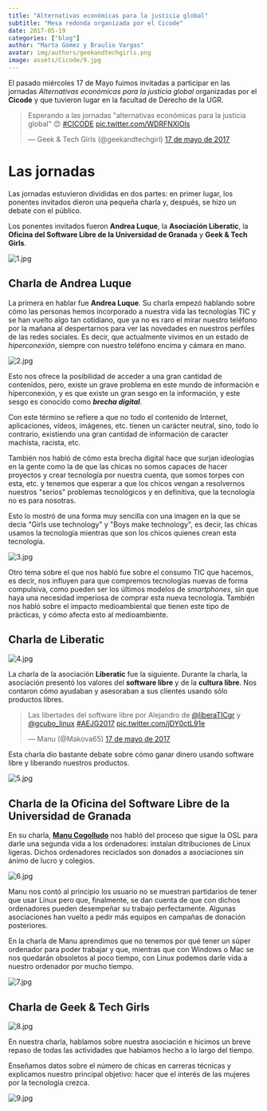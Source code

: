 ```yaml
---
title: "Alternativas económicas para la justicia global"
subtitle: "Mesa redonda organizada por el Cicode"
date: 2017-05-19
categories: ["blog"]
author: "Marta Gómez y Braulio Vargas"
avatar: img/authors/geekandtechgirls.png
image: assets/Cicode/9.jpg
---
```


El pasado miércoles 17 de Mayo fuimos invitadas a participar en las jornadas _Alternativas económicas para la justicia global_ organizadas por el __Cicode__ y que tuvieron lugar en la facultad de Derecho de la UGR.

<blockquote class="twitter-tweet" data-lang="es"><p lang="es" dir="ltr">Esperando a las jornadas &quot;alternativas económicas para la justicia global&quot; 😊 <a href="https://twitter.com/hashtag/CICODE?src=hash">#CICODE</a> <a href="https://t.co/WDRFNXlOls">pic.twitter.com/WDRFNXlOls</a></p>&mdash; Geek &amp; Tech Girls (@geekandtechgirl) <a href="https://twitter.com/geekandtechgirl/status/864850029927911425">17 de mayo de 2017</a></blockquote>
<script async src="//platform.twitter.com/widgets.js" charset="utf-8"></script>

# Las jornadas

Las jornadas estuvieron divididas en dos partes: en primer lugar, los ponentes invitados dieron una pequeña charla y, después, se hizo un debate con el público.

Los ponentes invitados fueron __Andrea Luque__, la __Asociación Liberatic__, la __Oficina del Software Libre de la Universidad de Granada__ y __Geek & Tech Girls__.

![1.jpg](assets/Cicode/1.jpg)

## Charla de Andrea Luque

La primera en hablar fue __Andrea Luque__. Su charla empezó hablando sobre cómo las personas hemos incorporado a nuestra vida las tecnologías TIC y se han vuelto algo tan cotidiano, que ya no es raro el mirar nuestro teléfono por la mañana al despertarnos para ver las novedades en nuestros perfiles de las redes sociales. Es decir, que actualmente vivimos en un estado de _hiperconexión_, siempre con nuestro teléfono encima y cámara en mano. 

![2.jpg](assets/Cicode/2.jpg)

Esto nos ofrece la posibilidad de acceder a una gran cantidad de contenidos, pero, existe un grave problema en este mundo de información e hiperconexión, y es que existe un gran sesgo en la información, y este sesgo es conocido como ___brecha digital___.

Con este término se refiere a que no todo el contenido de Internet, aplicaciones, vídeos, imágenes, etc. tienen un carácter neutral, sino, todo lo contrario, existiendo una gran cantidad de información de caracter machista, racista, etc.

También nos habló de cómo esta brecha digital hace que surjan ideologías en la gente como la de que las chicas no somos capaces de hacer proyectos y crear tecnología por nuestra cuenta, que somos torpes con esta, etc. y tenemos que esperar a que los chicos vengan a resolvernos nuestros "serios" problemas tecnológicos y en definitiva, que la tecnología no es para nosotras. 

Esto lo mostró de una forma muy sencilla con una imagen en la que se decía "Girls use technology" y "Boys make technology", es decir, las chicas usamos la tecnología mientras que son los chicos quienes crean esta tecnología.

![3.jpg](assets/Cicode/3.jpg)

Otro tema sobre el que nos habló fue sobre el consumo TIC que hacemos, es decir, nos influyen para que compremos tecnologías nuevas de forma compulsiva, como pueden ser los últimos modelos de _smartphones_, sin que haya una necesidad imperiosa de comprar esta nueva tecnología. También nos habló sobre el impacto medioambiental que tienen este tipo de prácticas, y cómo afecta esto al medioambiente.

## Charla de Liberatic

![4.jpg](assets/Cicode/4.jpg)

La charla de la asociación __Liberatic__ fue la siguiente. Durante la charla, la asociación presentó los valores del __software libre__ y de la __cultura libre__. Nos contaron cómo ayudaban y asesoraban a sus clientes usando sólo productos libres.

<blockquote class="twitter-tweet" data-lang="es"><p lang="es" dir="ltr">Las libertades del software libre por Alejandro de <a href="https://twitter.com/liberaTICgr">@liberaTICgr</a> y <a href="https://twitter.com/gcubo_linux">@gcubo_linux</a> <a href="https://twitter.com/hashtag/AEJG2017?src=hash">#AEJG2017</a> <a href="https://t.co/jDY0ctL91e">pic.twitter.com/jDY0ctL91e</a></p>&mdash; Manu (@Makova65) <a href="https://twitter.com/Makova65/status/864869527074557952">17 de mayo de 2017</a></blockquote>
<script async src="//platform.twitter.com/widgets.js" charset="utf-8"></script>

Esta charla dio bastante debate sobre cómo ganar dinero usando software libre y liberando nuestros productos.

![5.jpg](assets/Cicode/5.jpg)

## Charla de la Oficina del Software Libre de la Universidad de Granada

En su charla, [__Manu Cogolludo__](https://twitter.com/Makova65) nos habló del proceso que sigue la OSL para darle una segunda vida a los ordenadores: instalan ditribuciones de Linux ligeras. Dichos ordenadores reciclados son donados a asociaciones sin ánimo de lucro y colegios. 

![6.jpg](assets/Cicode/6.jpg)

Manu nos contó al principio los usuario no se muestran partidarios de tener que usar Linux pero que, finalmente, se dan cuenta de que con dichos ordenadores pueden desempeñar su trabajo perfectamente. Algunas asociaciones han vuelto a pedir más equipos en campañas de donación posteriores.

En la charla de Manu aprendimos que no tenemos por qué tener un súper ordenador para poder trabajar y que, mientras que con Windows o Mac se nos quedarán obsoletos al poco tiempo, con Linux podemos darle vida a nuestro ordenador por mucho tiempo.

![7.jpg](assets/Cicode/7.jpg)

## Charla de Geek & Tech Girls

![8.jpg](assets/Cicode/8.jpg)

En nuestra charla, hablamos sobre nuestra asociación e hicimos un breve repaso de todas las actividades que habíamos hecho a lo largo del tiempo.

Enseñamos datos sobre el número de chicas en carreras técnicas y explicamos nuestro principal objetivo: hacer que el interés de las mujeres por la tecnología crezca.

![9.jpg](assets/Cicode/9.jpg)
